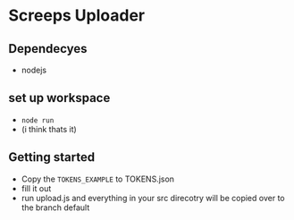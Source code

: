 # Screeps Uploader

## Dependecyes
  - nodejs
  
## set up workspace
 - `node run`
 - (i think thats it)
  
## Getting started
  - Copy the `TOKENS_EXAMPLE` to TOKENS.json 
  - fill it out
  - run upload.js and everything in your src direcotry will be copied over to the branch default
